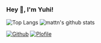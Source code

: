 ### Hey 👋, I'm Yuhi!
![Top Langs](https://github-readme-stats.vercel.app/api/top-langs/?username=Tako64tako&hide=html)
![mattn's github stats](https://github-readme-stats.vercel.app/api?username=Tako64tako&show_icons=true&count_private=true&line_height=40)


[![Github](https://img.shields.io/github/followers/Tako64tako?label=Follow&style=social)](https://github.com/Tako64tako)
[![Plofile](https://img.shields.io/badge/type-plofile-FC02FF)](https://komarev.com/ghpvc/?username=Tako64tako)


<!--
**Tako64tako/Tako64tako** is a ✨ _special_ ✨ repository because its `README.md` (this file) appears on your GitHub profile.

Here are some ideas to get you started:

- 🔭 I’m currently working on ...
- 🌱 I’m currently learning ...
- 👯 I’m looking to collaborate on ...
- 🤔 I’m looking for help with ...
- 💬 Ask me about ...
- 📫 How to reach me: ...
- 😄 Pronouns: ...
- ⚡ Fun fact: ...
-->
